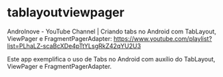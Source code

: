 # tablayoutviewpager
AndroInove - YouTube Channel | Criando tabs no Android com TabLayout, ViewPager e FragmentPagerAdapter: https://www.youtube.com/playlist?list=PLhaLZ-scaBcXDe4pTtYLsgRkZ42qYU2U3

Este app exemplifica o uso de Tabs no Android com auxílio do 
TabLayout, ViewPager e FragmentPagerAdapter.
